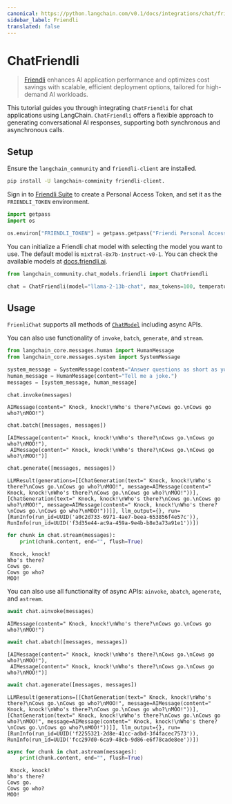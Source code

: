 ```yaml
---
canonical: https://python.langchain.com/v0.1/docs/integrations/chat/friendli
sidebar_label: Friendli
translated: false
---
```


# ChatFriendli

> [Friendli](https://friendli.ai/) enhances AI application performance and optimizes cost savings with scalable, efficient deployment options, tailored for high-demand AI workloads.

This tutorial guides you through integrating `ChatFriendli` for chat applications using LangChain. `ChatFriendli` offers a flexible approach to generating conversational AI responses, supporting both synchronous and asynchronous calls.

## Setup

Ensure the `langchain_community` and `friendli-client` are installed.

```sh
pip install -U langchain-comminity friendli-client.
```

Sign in to [Friendli Suite](https://suite.friendli.ai/) to create a Personal Access Token, and set it as the `FRIENDLI_TOKEN` environment.

```python
import getpass
import os

os.environ["FRIENDLI_TOKEN"] = getpass.getpass("Friendi Personal Access Token: ")
```

You can initialize a Friendli chat model with selecting the model you want to use. The default model is `mixtral-8x7b-instruct-v0-1`. You can check the available models at [docs.friendli.ai](https://docs.periflow.ai/guides/serverless_endpoints/pricing#text-generation-models).

```python
from langchain_community.chat_models.friendli import ChatFriendli

chat = ChatFriendli(model="llama-2-13b-chat", max_tokens=100, temperature=0)
```

## Usage

`FrienliChat` supports all methods of [`ChatModel`](/docs/modules/model_io/chat/) including async APIs.

You can also use functionality of  `invoke`, `batch`, `generate`, and `stream`.

```python
from langchain_core.messages.human import HumanMessage
from langchain_core.messages.system import SystemMessage

system_message = SystemMessage(content="Answer questions as short as you can.")
human_message = HumanMessage(content="Tell me a joke.")
messages = [system_message, human_message]

chat.invoke(messages)
```

```output
AIMessage(content=" Knock, knock!\nWho's there?\nCows go.\nCows go who?\nMOO!")
```

```python
chat.batch([messages, messages])
```

```output
[AIMessage(content=" Knock, knock!\nWho's there?\nCows go.\nCows go who?\nMOO!"),
 AIMessage(content=" Knock, knock!\nWho's there?\nCows go.\nCows go who?\nMOO!")]
```

```python
chat.generate([messages, messages])
```

```output
LLMResult(generations=[[ChatGeneration(text=" Knock, knock!\nWho's there?\nCows go.\nCows go who?\nMOO!", message=AIMessage(content=" Knock, knock!\nWho's there?\nCows go.\nCows go who?\nMOO!"))], [ChatGeneration(text=" Knock, knock!\nWho's there?\nCows go.\nCows go who?\nMOO!", message=AIMessage(content=" Knock, knock!\nWho's there?\nCows go.\nCows go who?\nMOO!"))]], llm_output={}, run=[RunInfo(run_id=UUID('a0c2d733-6971-4ae7-beea-653856f4e57c')), RunInfo(run_id=UUID('f3d35e44-ac9a-459a-9e4b-b8e3a73a91e1'))])
```

```python
for chunk in chat.stream(messages):
    print(chunk.content, end="", flush=True)
```

```output
 Knock, knock!
Who's there?
Cows go.
Cows go who?
MOO!
```

You can also use all functionality of async APIs: `ainvoke`, `abatch`, `agenerate`, and `astream`.

```python
await chat.ainvoke(messages)
```

```output
AIMessage(content=" Knock, knock!\nWho's there?\nCows go.\nCows go who?\nMOO!")
```

```python
await chat.abatch([messages, messages])
```

```output
[AIMessage(content=" Knock, knock!\nWho's there?\nCows go.\nCows go who?\nMOO!"),
 AIMessage(content=" Knock, knock!\nWho's there?\nCows go.\nCows go who?\nMOO!")]
```

```python
await chat.agenerate([messages, messages])
```

```output
LLMResult(generations=[[ChatGeneration(text=" Knock, knock!\nWho's there?\nCows go.\nCows go who?\nMOO!", message=AIMessage(content=" Knock, knock!\nWho's there?\nCows go.\nCows go who?\nMOO!"))], [ChatGeneration(text=" Knock, knock!\nWho's there?\nCows go.\nCows go who?\nMOO!", message=AIMessage(content=" Knock, knock!\nWho's there?\nCows go.\nCows go who?\nMOO!"))]], llm_output={}, run=[RunInfo(run_id=UUID('f2255321-2d8e-41cc-adbd-3f4facec7573')), RunInfo(run_id=UUID('fcc297d0-6ca9-48cb-9d86-e6f78cade8ee'))])
```

```python
async for chunk in chat.astream(messages):
    print(chunk.content, end="", flush=True)
```

```output
 Knock, knock!
Who's there?
Cows go.
Cows go who?
MOO!
```